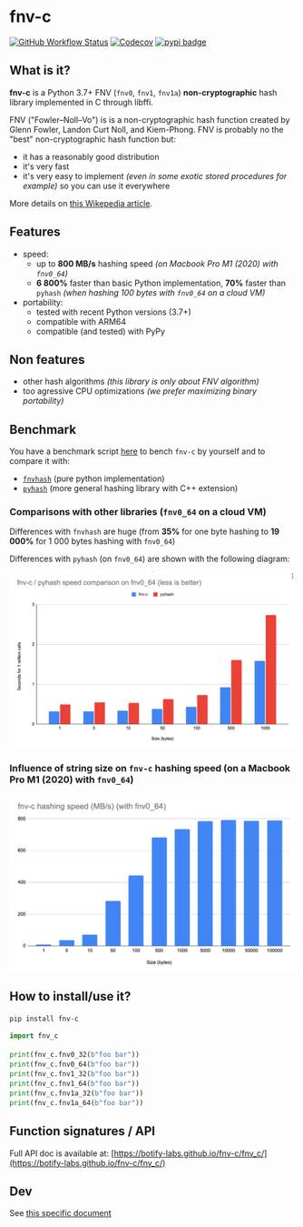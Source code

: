 # fnv-c

[![GitHub Workflow Status](https://img.shields.io/github/actions/workflow/status/botify-labs/fnv-c/lint.yaml)](https://github.com/botify-labs/fnv-c/actions/workflows/lint.yaml)
[![Codecov](https://img.shields.io/codecov/c/github/botify-labs/fnv-c)](https://app.codecov.io/github/botify-labs/fnv-c)
[![pypi badge](https://img.shields.io/pypi/v/fnv-c?color=brightgreen)](https://pypi.org/project/fnv-c/)

## What is it?

**fnv-c** is a Python 3.7+ FNV (`fnv0`, `fnv1`, `fnv1a`) **non-cryptographic** hash library implemented in C through libffi.

FNV ("Fowler–Noll–Vo") is is a non-cryptographic hash function created by Glenn Fowler, Landon Curt Noll, and Kiem-Phong.
FNV is probably no the "best" non-cryptographic hash function but:

- it has a reasonably good distribution
- it's very fast
- it's very easy to implement *(even in some exotic stored procedures for example)* so you can use it everywhere

More details on [this Wikepedia article](https://en.wikipedia.org/wiki/Fowler%E2%80%93Noll%E2%80%93Vo_hash_function).

## Features

- speed: 
    - up to **800 MB/s** hashing speed *(on Macbook Pro M1 (2020) with `fnv0_64`)*
    - **6 800%** faster than basic Python implementation, **70%** faster than `pyhash` *(when hashing 100 bytes with `fnv0_64` on a cloud VM)*
- portability:
    - tested with recent Python versions (3.7+)
    - compatible with ARM64
    - compatible (and tested) with PyPy

## Non features

- other hash algorithms *(this library is only about FNV algorithm)*
- too agressive CPU optimizations *(we prefer maximizing binary portability)*

## Benchmark

You have a benchmark script [here](bench.py) to bench `fnv-c` by yourself and to compare it with:
- [`fnvhash`](https://github.com/znerol/py-fnvhash) (pure python implementation)
- [`pyhash`](https://github.com/flier/pyfasthash) (more general hashing library with C++ extension)

### Comparisons with other libraries (`fnv0_64` on a cloud VM)

Differences with `fnvhash` are huge (from **35%** for one byte hashing to **19 000%** for 1 000 bytes hashing with `fnv0_64`)

Differences with `pyhash` (on `fnv0_64`) are shown with the following diagram:

![](bench.png)

### Influence of string size on `fnv-c` hashing speed (on a Macbook Pro M1 (2020) with `fnv0_64`)

![](bench2.png)

## How to install/use it?

```
pip install fnv-c
```

```python
import fnv_c

print(fnv_c.fnv0_32(b"foo bar"))
print(fnv_c.fnv0_64(b"foo bar"))
print(fnv_c.fnv1_32(b"foo bar"))
print(fnv_c.fnv1_64(b"foo bar"))
print(fnv_c.fnv1a_32(b"foo bar"))
print(fnv_c.fnv1a_64(b"foo bar"))
```

## Function signatures / API

Full API doc is available at: [https://botify-labs.github.io/fnv-c/fnv_c/](https://botify-labs.github.io/fnv-c/fnv_c/)

## Dev

See [this specific document](DEV.md)

